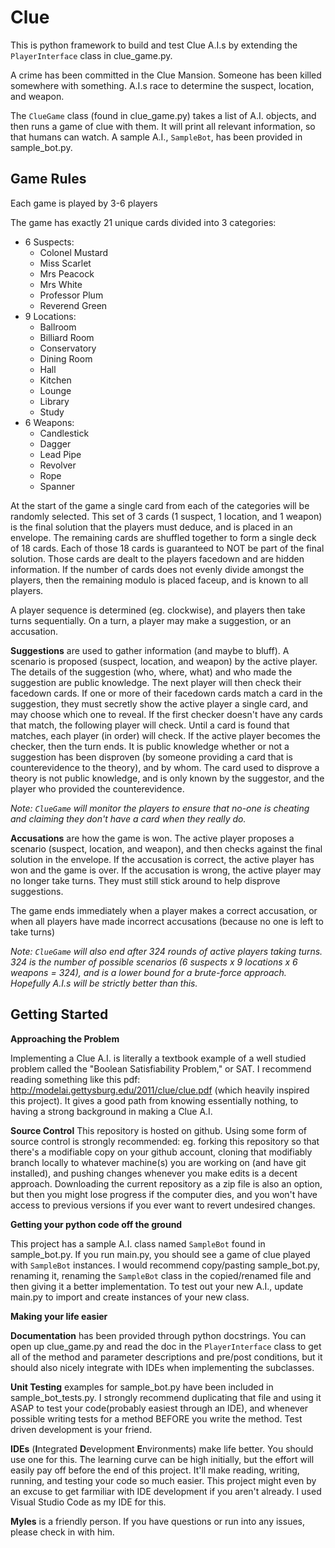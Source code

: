 # Clue
This is python framework to build and test Clue A.I.s by extending the `PlayerInterface` class in clue_game.py.  

A crime has been committed in the Clue Mansion.  Someone has been killed somewhere with something.  A.I.s race to determine the suspect, location, and weapon.

The `ClueGame` class (found in clue_game.py) takes a list of A.I. objects, and then runs a game of clue with them.  It will print all relevant information, so that humans can watch.  A sample A.I., `SampleBot`, has been provided in sample_bot.py.


## Game Rules

Each game is played by 3-6 players

The game has exactly 21 unique cards divided into 3 categories:
  - 6 Suspects:
     - Colonel Mustard
     - Miss Scarlet
     - Mrs Peacock
     - Mrs White
     - Professor Plum
     - Reverend Green
  - 9 Locations:
     - Ballroom
     - Billiard Room
     - Conservatory
     - Dining Room
     - Hall
     - Kitchen
     - Lounge
     - Library
     - Study
  - 6 Weapons:
     - Candlestick
     - Dagger
     - Lead Pipe
     - Revolver
     - Rope
     - Spanner

At the start of the game a single card from each of the categories will be randomly selected.  This set of 3 cards (1 suspect, 1 location, and 1 weapon) is the final solution that the players must deduce, and is placed in an envelope.  The remaining cards are shuffled together to form a single deck of 18 cards.  Each of those 18 cards is guaranteed to NOT be part of the final solution.  Those cards are dealt to the players facedown and are hidden information.  If the number of cards does not evenly divide amongst the players, then the remaining modulo is placed faceup, and is known to all players.

A player sequence is determined (eg. clockwise), and players then take turns sequentially.  On a turn, a player may make a suggestion, or an accusation.

**Suggestions** are used to gather information (and maybe to bluff).  A scenario is proposed (suspect, location, and weapon) by the active player.  The details of the suggestion (who, where, what) and who made the suggestion are public knowledge.  The next player will then check their facedown cards.  If one or more of their facedown cards match a card in the suggestion, they must secretly show the active player a single card, and may choose which one to reveal.  If the first checker doesn't have any cards that match, the following player will check.  Until a card is found that matches, each player (in order) will check.  If the active player becomes the checker, then the turn ends.  It is public knowledge whether or not a suggestion has been disproven (by someone providing a card that is counterevidence to the theory), and by whom.  The card used to disprove a theory is not public knowledge, and is only known by the suggestor, and the player who provided the counterevidence.

*Note: `ClueGame` will monitor the players to ensure that no-one is cheating and claiming they don't have a card when they really do.*

**Accusations** are how the game is won.  The active player proposes a scenario (suspect, location, and weapon), and then checks against the final solution in the envelope.  If the accusation is correct, the active player has won and the game is over.  If the accusation is wrong, the active player may no longer take turns.  They must still stick around to help disprove suggestions.

The game ends immediately when a player makes a correct accusation, or when all players have made incorrect accusations (because no one is left to take turns)

*Note: `ClueGame` will also end after 324 rounds of active players taking turns.  324 is the number of possible scenarios (6 suspects x 9 locations x 6 weapons = 324), and is a lower bound for a brute-force approach.  Hopefully A.I.s will be strictly better than this.*

## Getting Started

**Approaching the Problem**

Implementing a Clue A.I. is literally a textbook example of a well studied problem called the "Boolean Satisfiability Problem," or SAT.  I recommend reading something like this pdf: http://modelai.gettysburg.edu/2011/clue/clue.pdf (which heavily inspired this project).  It gives a good path from knowing essentially nothing, to having a strong background in making a Clue A.I.

**Source Control**
This repository is hosted on github.  Using some form of source control is strongly recommended:
eg. forking this repository so that there's a modifiable copy on your github account, cloning that modifiably branch locally to whatever machine(s) you are working on (and have git installed), and pushing changes whenever you make edits is a decent approach.  Downloading the current repository as a zip file is also an option, but then you might lose progress if the computer dies, and you won't have access to previous versions if you ever want to revert undesired changes.

**Getting your python code off the ground**

This project has a sample A.I. class named `SampleBot` found in sample_bot.py.  If you run main.py, you should see a game of clue played with `SampleBot` instances.  I would recommend copy/pasting sample_bot.py, renaming it, renaming the `SampleBot` class in the copied/renamed file and then giving it a better implementation.  To test out your new A.I., update main.py to import and create instances of your new class.

**Making your life easier**

**Documentation** has been provided through python docstrings.  You can open up clue_game.py and read the doc in the `PlayerInterface` class to get all of the method and parameter descriptions and pre/post conditions, but it should also nicely integrate with IDEs when implementing the subclasses.

**Unit Testing** examples for sample_bot.py have been included in sample_bot_tests.py.  I strongly recommend duplicating that file and using it ASAP to test your code(probably easiest through an IDE), and whenever possible writing tests for a method BEFORE you write the method. Test driven development is your friend.

**IDEs** (**I**ntegrated **D**evelopment **E**nvironments) make life better.  You should use one for this.  The learning curve can be high initially, but the effort will easily pay off before the end of this project.  It'll make reading, writing, running, and testing your code so much easier.  This project might even by an excuse to get farmiliar with IDE development if you aren't already.  I used Visual Studio Code as my IDE for this.

**Myles** is a friendly person.  If you have questions or run into any issues, please check in with him.
